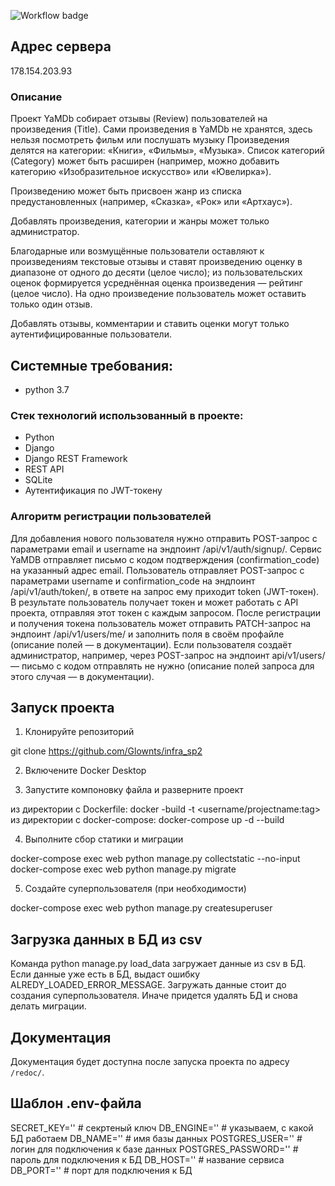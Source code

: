 ![Workflow badge](https://github.com/Glownts/yamdb_final/actions/workflows/yamdb_workflow.yml/badge.svg)

## Адрес сервера
178.154.203.93

### Описание
Проект YaMDb собирает отзывы (Review) пользователей на произведения (Title).
Сами произведения в YaMDb не хранятся, здесь нельзя посмотреть фильм или послушать музыку
Произведения делятся на категории: «Книги», «Фильмы», «Музыка».
Список категорий (Category) может быть расширен (например, можно добавить категорию «Изобразительное искусство» или «Ювелирка»).

Произведению может быть присвоен жанр из списка предустановленных (например, «Сказка», «Рок» или «Артхаус»).

Добавлять произведения, категории и жанры может только администратор.

Благодарные или возмущённые пользователи оставляют к произведениям текстовые отзывы и ставят произведению оценку в диапазоне от одного до десяти (целое число); из пользовательских оценок формируется усреднённая оценка произведения — рейтинг (целое число). На одно произведение пользователь может оставить только один отзыв.

Добавлять отзывы, комментарии и ставить оценки могут только аутентифицированные пользователи.

## Cистемные требования:
-   python 3.7

### Стек технологий использованный в проекте:
-   Python
-   Django
-   Django REST Framework
-   REST API
-   SQLite
-   Аутентификация по JWT-токену

### Алгоритм регистрации пользователей
Для добавления нового пользователя нужно отправить POST-запрос с параметрами email и username на эндпоинт /api/v1/auth/signup/.
Сервис YaMDB отправляет письмо с кодом подтверждения (confirmation_code) на указанный адрес email.
Пользователь отправляет POST-запрос с параметрами username и confirmation_code на эндпоинт /api/v1/auth/token/, в ответе на запрос ему приходит token (JWT-токен).
В результате пользователь получает токен и может работать с API проекта, отправляя этот токен с каждым запросом.
После регистрации и получения токена пользователь может отправить PATCH-запрос на эндпоинт /api/v1/users/me/ и заполнить поля в своём профайле (описание полей — в документации).
Если пользователя создаёт администратор, например, через POST-запрос на эндпоинт api/v1/users/ — письмо с кодом отправлять не нужно (описание полей запроса для этого случая — в документации).

## Запуск проекта
1. Клонируйте репозиторий

git clone https://github.com/Glownts/infra_sp2


2. Включените Docker Desktop


3. Запустите компоновку файла и разверните проект

из директории с Dockerfile: docker -build -t <username/projectname:tag>
из директории с docker-compose: docker-compose up -d --build

4. Выполните сбор статики и миграции

docker-compose exec web python manage.py collectstatic --no-input
docker-compose exec web python manage.py migrate


5. Создайте суперпользователя (при необходимости)

docker-compose exec web python manage.py createsuperuser



## Загрузка данных в БД из csv
Команда python manage.py load_data загружает данные из csv в БД.
Если данные уже есть в БД, выдаст ошибку ALREDY_LOADED_ERROR_MESSAGE.
Загружать данные стоит до создания суперпользователя. Иначе придется
удалять БД и снова делать миграции.


## Документация
Документация будет доступна после запуска проекта по адресу `/redoc/`.

## Шаблон .env-файла

SECRET_KEY='' # секртеный ключ
DB_ENGINE='' # указываем, с какой БД работаем
DB_NAME='' # имя базы данных
POSTGRES_USER='' # логин для подключения к базе данных
POSTGRES_PASSWORD='' # пароль для подключения к БД
DB_HOST='' # название сервиса
DB_PORT='' # порт для подключения к БД
